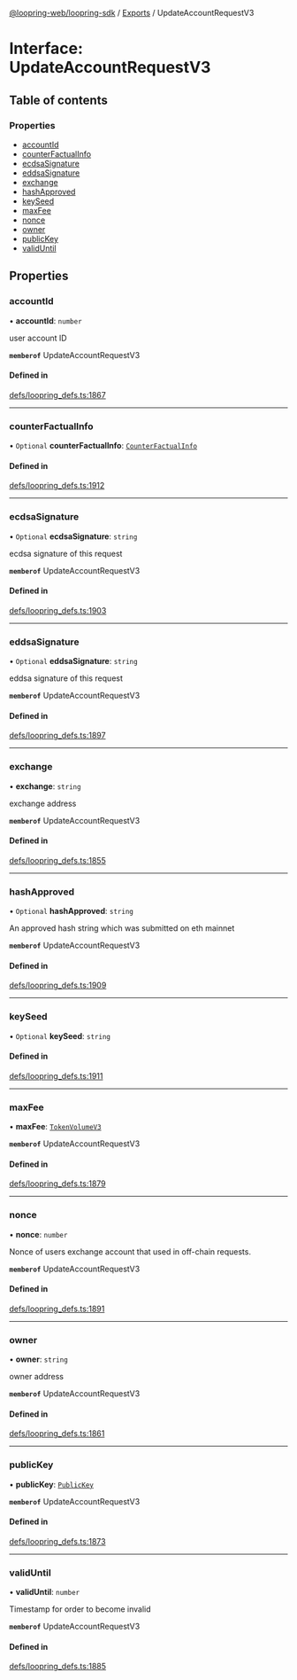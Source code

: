 [@loopring-web/loopring-sdk](../README.md) / [Exports](../modules.md) / UpdateAccountRequestV3

# Interface: UpdateAccountRequestV3

## Table of contents

### Properties

- [accountId](UpdateAccountRequestV3.md#accountid)
- [counterFactualInfo](UpdateAccountRequestV3.md#counterfactualinfo)
- [ecdsaSignature](UpdateAccountRequestV3.md#ecdsasignature)
- [eddsaSignature](UpdateAccountRequestV3.md#eddsasignature)
- [exchange](UpdateAccountRequestV3.md#exchange)
- [hashApproved](UpdateAccountRequestV3.md#hashapproved)
- [keySeed](UpdateAccountRequestV3.md#keyseed)
- [maxFee](UpdateAccountRequestV3.md#maxfee)
- [nonce](UpdateAccountRequestV3.md#nonce)
- [owner](UpdateAccountRequestV3.md#owner)
- [publicKey](UpdateAccountRequestV3.md#publickey)
- [validUntil](UpdateAccountRequestV3.md#validuntil)

## Properties

### accountId

• **accountId**: `number`

user account ID

**`memberof`** UpdateAccountRequestV3

#### Defined in

[defs/loopring_defs.ts:1867](https://github.com/Loopring/loopring_sdk/blob/532648f/src/defs/loopring_defs.ts#L1867)

___

### counterFactualInfo

• `Optional` **counterFactualInfo**: [`CounterFactualInfo`](CounterFactualInfo.md)

#### Defined in

[defs/loopring_defs.ts:1912](https://github.com/Loopring/loopring_sdk/blob/532648f/src/defs/loopring_defs.ts#L1912)

___

### ecdsaSignature

• `Optional` **ecdsaSignature**: `string`

ecdsa signature of this request

**`memberof`** UpdateAccountRequestV3

#### Defined in

[defs/loopring_defs.ts:1903](https://github.com/Loopring/loopring_sdk/blob/532648f/src/defs/loopring_defs.ts#L1903)

___

### eddsaSignature

• `Optional` **eddsaSignature**: `string`

eddsa signature of this request

**`memberof`** UpdateAccountRequestV3

#### Defined in

[defs/loopring_defs.ts:1897](https://github.com/Loopring/loopring_sdk/blob/532648f/src/defs/loopring_defs.ts#L1897)

___

### exchange

• **exchange**: `string`

exchange address

**`memberof`** UpdateAccountRequestV3

#### Defined in

[defs/loopring_defs.ts:1855](https://github.com/Loopring/loopring_sdk/blob/532648f/src/defs/loopring_defs.ts#L1855)

___

### hashApproved

• `Optional` **hashApproved**: `string`

An approved hash string which was submitted on eth mainnet

**`memberof`** UpdateAccountRequestV3

#### Defined in

[defs/loopring_defs.ts:1909](https://github.com/Loopring/loopring_sdk/blob/532648f/src/defs/loopring_defs.ts#L1909)

___

### keySeed

• `Optional` **keySeed**: `string`

#### Defined in

[defs/loopring_defs.ts:1911](https://github.com/Loopring/loopring_sdk/blob/532648f/src/defs/loopring_defs.ts#L1911)

___

### maxFee

• **maxFee**: [`TokenVolumeV3`](TokenVolumeV3.md)

**`memberof`** UpdateAccountRequestV3

#### Defined in

[defs/loopring_defs.ts:1879](https://github.com/Loopring/loopring_sdk/blob/532648f/src/defs/loopring_defs.ts#L1879)

___

### nonce

• **nonce**: `number`

Nonce of users exchange account that used in off-chain requests.

**`memberof`** UpdateAccountRequestV3

#### Defined in

[defs/loopring_defs.ts:1891](https://github.com/Loopring/loopring_sdk/blob/532648f/src/defs/loopring_defs.ts#L1891)

___

### owner

• **owner**: `string`

owner address

**`memberof`** UpdateAccountRequestV3

#### Defined in

[defs/loopring_defs.ts:1861](https://github.com/Loopring/loopring_sdk/blob/532648f/src/defs/loopring_defs.ts#L1861)

___

### publicKey

• **publicKey**: [`PublicKey`](PublicKey.md)

**`memberof`** UpdateAccountRequestV3

#### Defined in

[defs/loopring_defs.ts:1873](https://github.com/Loopring/loopring_sdk/blob/532648f/src/defs/loopring_defs.ts#L1873)

___

### validUntil

• **validUntil**: `number`

Timestamp for order to become invalid

**`memberof`** UpdateAccountRequestV3

#### Defined in

[defs/loopring_defs.ts:1885](https://github.com/Loopring/loopring_sdk/blob/532648f/src/defs/loopring_defs.ts#L1885)

